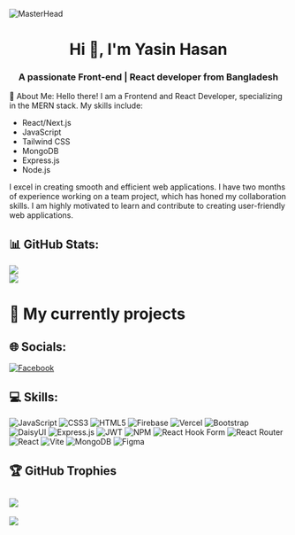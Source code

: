 ![MasterHead](https://i.ibb.co/qDdLSc6/Add-a-subheading-232.png)
    <h1 align="center">Hi 👋, I'm Yasin Hasan</h1>
<h3 align="center">A passionate Front-end | React developer from Bangladesh</h3>


💫 About Me:
Hello there! I am a Frontend and React Developer, specializing in the MERN stack. My skills include:
<ul>
  <li>React/Next.js</li>
  <li>JavaScript</li>
  <li>Tailwind CSS</li>
  <li>MongoDB</li>
  <li>Express.js</li>
  <li>Node.js</li>
</ul>
I excel in creating smooth and efficient web applications. I have two months of experience working on a team project, which has honed my collaboration skills. I am highly motivated to learn and contribute to creating user-friendly web applications.

 ## 📊 GitHub Stats:
<!-- Add a container div with flexbox styles -->
<div>
  <div style="width: 100%"> 
      <img src="https://github-readme-stats.vercel.app/api?username=yasin-hasan2&show_icons=true&theme=transparent"  />
  </div>
  <div style="width: 100%"> 
      <img src="https://github-readme-stats.vercel.app/api/top-langs/?username=yasin-hasan2&theme=radical&hide_border=false&include_all_commits=true&count_private=false&layout=compact"/>
  </div>
 
</div>

# 🔭 My currently projects
<!-- ## project name: DrivePulse | Online file sharing | team project
 ### ⚙️Technologies:
- Next.js, TypeScript, tailwindcss, mongoose, ExpressJs, node.js, firebase storage, socket.io, JWT etc. 
### 📝Description:
- This is a online file  sharing website and user friendly UI design. Authentication user can upload his/her file and share this file in real-time. User can create folder and upload any file inside this folder and this is a nasted route like google drive. User can add conversation and collaborate with real-time chat.
### 👇Links:
- [client github link](https://github.com/Binary-Masters/DrivePulse-Client)
- [server github link](https://github.com/Binary-Masters/DrivePulse-Server)
- [live link](https://drive-pulse-client.vercel.app/) -->

## 🌐 Socials:
[![Facebook](https://img.shields.io/badge/Facebook-%231877F2.svg?logo=Facebook&logoColor=white)](https://www.facebook.com/aornil.mahmoud) 
<!-- [![Instagram](https://img.shields.io/badge/Instagram-%23E4405F.svg?logo=Instagram&logoColor=white)](https://www.instagram.com/sadidhasan56/) [![LinkedIn](https://img.shields.io/badge/LinkedIn-%230077B5.svg?logo=linkedin&logoColor=white)](https://www.linkedin.com/in/mr-sadid/)  -->

## 💻 Skills:
![JavaScript](https://img.shields.io/badge/javascript-%23323330.svg?style=for-the-badge&logo=javascript&logoColor=%23F7DF1E) ![CSS3](https://img.shields.io/badge/css3-%231572B6.svg?style=for-the-badge&logo=css3&logoColor=white) ![HTML5](https://img.shields.io/badge/html5-%23E34F26.svg?style=for-the-badge&logo=html5&logoColor=white) ![Firebase](https://img.shields.io/badge/firebase-%23039BE5.svg?style=for-the-badge&logo=firebase) ![Vercel](https://img.shields.io/badge/vercel-%23000000.svg?style=for-the-badge&logo=vercel&logoColor=white) ![Bootstrap](https://img.shields.io/badge/bootstrap-%238511FA.svg?style=for-the-badge&logo=bootstrap&logoColor=white) ![DaisyUI](https://img.shields.io/badge/daisyui-5A0EF8?style=for-the-badge&logo=daisyui&logoColor=white) ![Express.js](https://img.shields.io/badge/express.js-%23404d59.svg?style=for-the-badge&logo=express&logoColor=%2361DAFB) ![JWT](https://img.shields.io/badge/JWT-black?style=for-the-badge&logo=JSON%20web%20tokens) ![NPM](https://img.shields.io/badge/NPM-%23CB3837.svg?style=for-the-badge&logo=npm&logoColor=white) ![React Hook Form](https://img.shields.io/badge/React%20Hook%20Form-%23EC5990.svg?style=for-the-badge&logo=reacthookform&logoColor=white) ![React Router](https://img.shields.io/badge/React_Router-CA4245?style=for-the-badge&logo=react-router&logoColor=white) ![React](https://img.shields.io/badge/react-%2320232a.svg?style=for-the-badge&logo=react&logoColor=%2361DAFB) ![Vite](https://img.shields.io/badge/vite-%23646CFF.svg?style=for-the-badge&logo=vite&logoColor=white) ![MongoDB](https://img.shields.io/badge/MongoDB-%234ea94b.svg?style=for-the-badge&logo=mongodb&logoColor=white) ![Figma](https://img.shields.io/badge/figma-%23F24E1E.svg?style=for-the-badge&logo=figma&logoColor=white)

## 🏆 GitHub Trophies
![](https://github-profile-trophy.vercel.app/?username=yasin-hasan2&theme=radical&no-frame=false&no-bg=true&margin-w=4)
---
[![](https://visitcount.itsvg.in/api?id=yasin-hasan2&icon=0&color=0)](https://visitcount.itsvg.in)
<!-- Proudly created with GPRM ( https://gprm.itsvg.in ) -->
